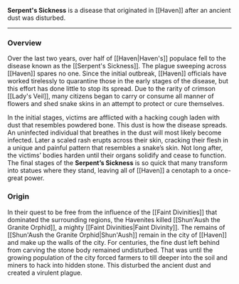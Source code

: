 
**Serpent's Sickness** is a disease that originated in [[Haven]] after an ancient dust was disturbed.

----

### Overview

Over the last two years, over half of [[Haven|Haven's]] populace fell to the disease known as the [[Serpent's Sickness]]. The plague sweeping across [[Haven]] spares no one. Since the initial outbreak, [[Haven]] officials have worked tirelessly to quarantine those in the early stages of the disease, but this effort has done little to stop its spread. Due to the rarity of crimson [[Lady's Veil]], many citizens began to carry or consume all manner of flowers and shed snake skins in an attempt to protect or cure themselves.

In the initial stages, victims are afflicted with a hacking cough laden with dust that resembles powdered bone. This dust is how the disease spreads. An uninfected individual that breathes in the dust will most likely become infected. Later a scaled rash erupts across their skin, cracking their flesh in a unique and painful pattern that resembles a snake’s skin. Not long after, the victims’ bodies harden until their organs solidify and cease to function. The final stages of the **Serpent’s Sickness** is so quick that many transform into statues where they stand, leaving all of [[Haven]] a cenotaph to a once-great power.

### Origin

In their quest to be free from the influence of the [[Faint Divinities]] that dominated the surrounding regions, the Havenites killed [[Shun'Aush the Granite Orphid]], a mighty [[Faint Divinities|Faint Divinity]]. The remains of [[Shun'Aush the Granite Orphid|Shun'Aush]] remain in the city of [[Haven]] and make up the walls of the city. For centuries, the fine dust left behind from carving the stone body remained undisturbed. That was until the growing population of the city forced farmers to till deeper into the soil and miners to hack into hidden stone. This disturbed the ancient dust and created a virulent plague. 